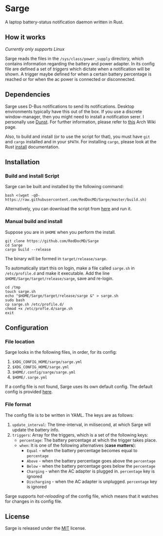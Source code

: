 # Sarge
A laptop battery-status notification daemon written in Rust.

## How it works
*Currently only supports Linux*

Sarge reads the files in the `/sys/class/power_supply` directory, which contains information regarding the battery and power adapter. In its config file are defined a set of *triggers* which dictate when a notification will be shown. A trigger maybe defined for when a certain battery percentage is reached or for when the ac power is connected or disconnected.

## Dependencies 
Sarge uses D-Bus notifications to send its notifications. Desktop environments typically have this out of the box. If you use a discrete window-manager, then you might need to install a notification serer. I personally use [Dunst](https://github.com/dunst-project/dunst). For further information, please refer to [this](https://wiki.archlinux.org/index.php/Desktop_notifications) Arch Wiki page.

Also, to build and install (or to use the script for that), you must have `git` and `cargo` installed and in your `$PATH`. For installing `cargo`, please look at the Rust [install](https://www.rust-lang.org/tools/install) documentation.

## Installation

### Build and install Script
Sarge can be built and installed by the following command:
```
bash <(wget -qO- https://raw.githubusercontent.com/RedDocMD/Sarge/master/build.sh)
```

Alternatively, you can download the script from [here](https://raw.githubusercontent.com/RedDocMD/Sarge/master/build.sh) and run it.

### Manual build and install
Suppose you are in `$HOME` when you perform the install.
```
git clone https://github.com/RedDocMD/Sarge
cd Sarge
cargo build --release
```
The binary will be formed in `target/release/sarge`.

To automatically start this on login, make a file called `sarge.sh` in `/etc/profile.d` and make it executable. Add the line `$HOME/Sarge/target/release/sarge`, save and re-login.
```
cd /tmp
touch sarge.sh
echo "$HOME/Sarge/target/release/sarge &" > sarge.sh
sudo bash
cp sarge.sh /etc/profile.d/
chmod +x /etc/profle.d/sarge.sh
exit
```

## Configuration

### File location
Sarge looks in the following files, in order, for its config:

1. `$XDG_CONFIG_HOME/sarge/sarge.yml`
2. `$XDG_CONFIG_HOME/sarge.yml`
3. `$HOME/.config/sarge/sarge.yml`
4. `$HOME/.sarge.yml`

If a config file is not found, Sarge uses its own default config. The default config is provided [here](https://github.com/RedDocMD/Sarge/blob/master/sarge.yml).

### File format
The config file is to be written in YAML. The keys are as follows:

1. `update_interval`: The time-interval, in milisecond, at which Sarge will update the battery info.
2. `triggers`: Array for the triggers, which is a set of the following keys:
	- `percentage`: The battery percentage at which the trigger takes place. 
	- `when`: It is one of the following alternatives (**case matters**):
		* `Equal` - when the battery percentage becomes equal to `percentage`
		* `Above` - when the battery percentage goes above the `percentage`
		* `Below` - when the battery percentage goes below the `percentage`
		* `Charging` - when the AC adapter is plugged in. `percentage` key is ignored
		* `Discharging` - when the AC adapter is unplugged. `percentage` key is ignored

Sarge supports *hot-reloading* of the config file, which means that it watches for changes in its config file.

## License
Sarge is released under the [MIT](https://github.com/RedDocMD/Sarge/blob/master/LICENSE) license.
